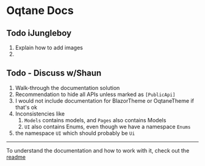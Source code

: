 
# Oqtane Docs

## Todo iJungleboy

1. Explain how to add images
1. 

## Todo - Discuss w/Shaun

1. Walk-through the documentation solution
1. Recommendation to hide all APIs unless marked as `[PublicApi]`
1. I would not include documentation for BlazorTheme or OqtaneTheme if that's ok
1. Inconsistencies like 
	1. `Models` contains models, and `Pages` also contains Models 
	1. `UI` also contains Enums, even though we have a namespace `Enums`
1. the namespace `UI` which should probably be `Ui`



---

To understand the documentation and how to work with it, check out the [readme](readme.md)